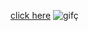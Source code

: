 [click here](https://jade-sable-8aefca.netlify.app/)
![gifç](https://user-images.githubusercontent.com/109352349/201535767-3beecee4-0aaf-4d45-bdee-deaf93c6a4bf.gif)
